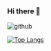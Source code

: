 ### Hi there 👋

![github](https://img.shields.io/badge/GitHub-000000?style=for-the-badge&logo=GitHub&logoColor=white)

[![Top Langs](https://github-readme-stats.vercel.app/api/top-langs/?username=arekisuu&layout=compact)](https://github.com/arekisuu/github-readme-stats)
